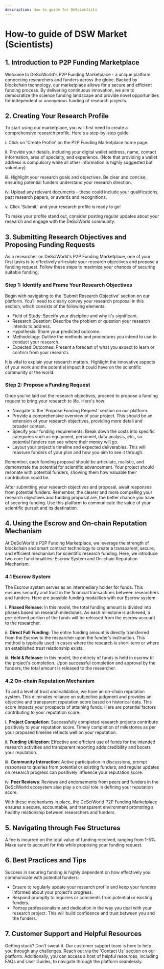 ```yaml
---
description: How to guide for DeScientists
---
```


# How-to guide of DSW Market (Scientists)
## 1. Introduction to P2P Funding Marketplace

Welcome to DeSciWorld's P2P Funding Marketplace - a unique platform connecting researchers and funders across the globe. Backed by blockchain technology, our marketplace allows for a secure and efficient funding process. By delivering continuous innovation, we aim to democratize the science funding landscape and provide novel opportunities for independent or anonymous funding of research projects.

## 2. Creating Your Research Profile

To start using our marketplace, you will first need to create a comprehensive research profile. Here's a step-by-step guide:

i. Click on 'Create Profile' on the P2P Funding Marketplace home page.

ii. Provide your details, including your digital wallet address, name, contact information, area of specialty, and experience.
(Note that providing a wallet address is compulsory while all other information is highly suggested but voluntary)

iii. Highlight your research goals and objectives. Be clear and concise, ensuring potential funders understand your research direction.

iv. Upload any relevant documents - these could include your qualifications, past research papers, or awards and recognitions.

v. Click 'Submit,' and your research profile is ready to go!

To make your profile stand out, consider posting regular updates about your research and engage with the DeSciWorld community.

## 3. Submitting Research Objectives and Proposing Funding Requests

As a researcher on DeSciWorld's P2P Funding Marketplace, one of your first tasks is to effectively articulate your research objectives and propose a funding request. Follow these steps to maximize your chances of securing suitable funding.

### Step 1: Identify and Frame Your Research Objectives

Begin with navigating to the 'Submit Research Objective' section on our platform. You'll need to clearly convey your research proposal in this section, which consists of the following elements:

- Field of Study: Specify your discipline and why it's significant.
- Research Question: Describe the problem or question your research intends to address.
- Hypothesis: Share your predicted outcome.
- Methodology: Outline the methods and procedures you intend to use to conduct your research.
- Expected Outcomes: Present a forecast of what you expect to learn or confirm from your research.

It is vital to explain your research matters. Highlight the innovative aspects of your work and the potential impact it could have on the scientific community or the world. 

### Step 2: Propose a Funding Request

Once you've laid out the research objectives, proceed to propose a funding request to bring your research to life. Here's how:

- Navigate to the 'Propose Funding Request' section on our platform.
- Provide a comprehensive overview of your project. This should be an extension of your research objectives, providing more detail and broader context.
- Specify your funding requirements. Break down the costs into specific categories such as equipment, personnel, data analysis, etc., so potential funders can see where their money will go.
- Layout your project's timeline and expected deliverables. This will reassure funders of your plan and how you aim to see it through.

Remember, each funding proposal should be articulate, realistic, and demonstrate the potential for scientific advancement. Your project should resonate with potential funders, showing them how valuable their contribution could be.

After submitting your research objectives and proposal, await responses from potential funders. Remember, the clearer and more compelling your research objectives and funding proposal are, the better chance you have of securing funding. Use this platform to communicate the value of your scientific pursuit and its destination.

## 4. Using the Escrow and On-chain Reputation Mechanism

At DeSciWorld's P2P Funding Marketplace, we leverage the strength of blockchain and smart contract technology to create a transparent, secure, and efficient mechanism for scientific research funding. Here, we introduce two core functionalities: Escrow System and On-chain Reputation Mechanism.

### 4.1 Escrow System

The Escrow system serves as an intermediary holder for funds. This ensures security and trust in the financial transactions between researchers and funders. Here are possible funding modalities with our Escrow system:

i. **Phased Release**: In this model, the total funding amount is divided into phases based on research milestones. As each milestone is achieved, a pre-defined portion of the funds will be released from the escrow account to the researcher.

ii. **Direct Full Funding**: The entire funding amount is directly transferred from the Escrow to the researcher upon the funder's instruction. This method is typically used in cases where the research is short-term or where an established trust relationship exists.

iii. **Hold & Release**: In this model, the entirety of funds is held in escrow till the project's completion. Upon successful completion and approval by the funders, the total amount is released to the researcher.

### 4.2 On-chain Reputation Mechanism

To add a level of trust and validation, we have an on-chain reputation system. This eliminates reliance on subjective judgment and provides an objective and transparent reputation score based on historical data. This score impacts your prospects of attaining funds. Here are potential factors contributing to your reputation score:

i. **Project Completion**: Successfully completed research projects contribute positively to your reputation score. Timely completion of milestones as per your proposed timeline reflects well on your reputation.

ii. **Funding Utilization**: Effective and efficient use of funds for the intended research activities and transparent reporting adds credibility and boosts your reputation.

iii. **Community Interaction**: Active participation in discussions, prompt responses to queries from potential or existing funders, and regular updates on research progress can positively influence your reputation score.

iv. **Peer Reviews**: Reviews and endorsements from peers and funders in the DeSciWorld ecosystem also play a crucial role in defining your reputation score. 

With these mechanisms in place, the DeSciWorld P2P Funding Marketplace ensures a secure, accountable, and transparent environment promoting a healthy relationship between researchers and funders.

## 5. Navigating through Fee Structures

A fee is incurred on the total value of funding received, ranging from 1-5%. Make sure to account for this while proposing your funding request.

## 6. Best Practices and Tips

Success in securing funding is highly dependent on how effectively you communicate with potential funders:

- Ensure to regularly update your research profile and keep your funders informed about your project's progress.
- Respond promptly to inquiries or comments from potential or existing funders.
- Portray professionalism and dedication in the way you deal with your research project. This will build confidence and trust between you and the funders.

## 7. Customer Support and Helpful Resources

Getting stuck? Don't sweat it. Our customer support team is here to help you through any challenges. Reach out via the 'Contact Us' section on our platform. Additionally, you can access a host of helpful resources, including FAQs and User Guides, to navigate through the platform seamlessly.

